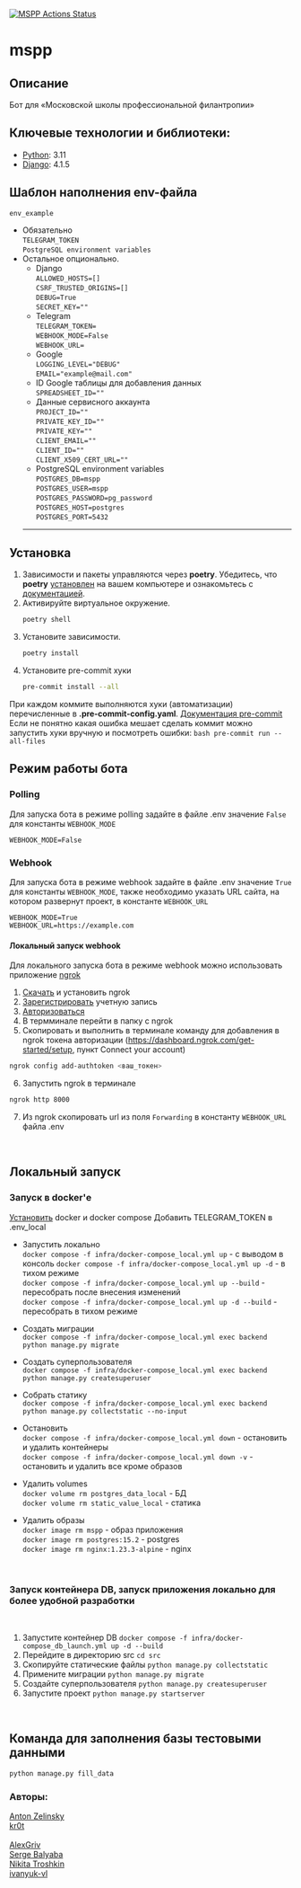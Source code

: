 [![MSPP Actions Status](https://github.com/Studio-Yandex-Practicum/mspp/actions/workflows/stage_deploy.yaml/badge.svg)](https://github.com/Studio-Yandex-Practicum/mspp/actions)

# mspp

## Описание
Бот для «Московской школы профессиональной филантропии»


## Ключевые технологии и библиотеки:
- [Python](https://www.python.org/): 3.11
- [Django](https://www.djangoproject.com/): 4.1.5


## Шаблон наполнения env-файла


  `env_example`

- Обязательно<br>
`TELEGRAM_TOKEN`<br>
`PostgreSQL environment variables`<br>
- Остальное опционально.<br>
  - Django<br>
  `ALLOWED_HOSTS=[]`<br>
  `CSRF_TRUSTED_ORIGINS=[]`<br>
  `DEBUG=True`<br>
  `SECRET_KEY=""`<br>
  - Telegram<br>
  `TELEGRAM_TOKEN=`<br>
  `WEBHOOK_MODE=False`<br>
  `WEBHOOK_URL=`<br>
  - Google<br>
  `LOGGING_LEVEL="DEBUG"`<br>
  `EMAIL="example@mail.com"`<br>
  - ID Google таблицы для добавления данных<br>
  `SPREADSHEET_ID=""`<br>
  - Данные сервисного аккаунта<br>
  `PROJECT_ID=""`<br>
  `PRIVATE_KEY_ID=""`<br>
  `PRIVATE_KEY=""`<br>
  `CLIENT_EMAIL=""`<br>
  `CLIENT_ID=""`<br>
  `CLIENT_X509_CERT_URL=""`<br>
  - PostgreSQL environment variables<br>
  `POSTGRES_DB=mspp`<br>
  `POSTGRES_USER=mspp`<br>
  `POSTGRES_PASSWORD=pg_password`<br>
  `POSTGRES_HOST=postgres`<br>
  `POSTGRES_PORT=5432`<br>
  ---
</details>

## Установка
1. Зависимости и пакеты управляются через **poetry**. Убедитесь, что **poetry** [установлен](https://python-poetry.org/docs/#osx--linux--bashonwindows-install-instructions) на вашем компьютере и ознакомьтесь с [документацией](https://python-poetry.org/docs/cli/).
2. Активируйте виртуальное окружение.
    ```bash
    poetry shell
    ```
3. Установите зависимости.
    ```bash
    poetry install
    ```
4. Установите pre-commit хуки
    ```bash
    pre-commit install --all
    ```

При каждом коммите выполняются хуки (автоматизации) перечисленные в **.pre-commit-config.yaml**. [Документация pre-commit](https://pre-commit.com)
Если не понятно какая ошибка мешает сделать коммит можно запустить хуки вручную и посмотреть ошибки:
    ```bash
    pre-commit run --all-files
    ```
## Режим работы бота
### Polling
Для запуска бота в режиме polling задайте в файле .env значение `False` для константы `WEBHOOK_MODE`
```
WEBHOOK_MODE=False
```

### Webhook
Для запуска бота в режиме webhook задайте в файле .env значение `True` для константы `WEBHOOK_MODE`, также необходимо указать URL сайта, на котором развернут проект, в константе `WEBHOOK_URL`
```
WEBHOOK_MODE=True
WEBHOOK_URL=https://example.com
```


#### Локальный запуск webhook

  Для локального запуска бота в режиме webhook можно использовать приложение [ngrok](https://ngrok.com/)

  1. [Скачать](https://ngrok.com/download) и установить ngrok<br>
  2. [Зарегистрировать](https://dashboard.ngrok.com/signup) учетную запись<br>
  3. [Авторизоваться](https://dashboard.ngrok.com/login)
  4. В термминале перейти в папку с ngrok
  5. Скопировать и выполнить в терминале команду для добавления в ngrok токена авторизации (https://dashboard.ngrok.com/get-started/setup, пункт Connect your account)
  ```bash
  ngrok config add-authtoken <ваш_токен>
  ```
  6. Запустить ngrok в терминале
  ```bash
  ngrok http 8000
  ```
  7. Из ngrok cкопировать url из поля `Forwarding` в константу `WEBHOOK_URL` файла .env

<br>

## Локальный запуск

### Запуск в docker'е

  [Установить](https://docs.docker.com/engine/install/) docker и docker compose
  Добавить TELEGRAM_TOKEN в .env_local

 - Запустить локально<br>
  `docker compose -f infra/docker-compose_local.yml up` - с выводом в консоль
  `docker compose -f infra/docker-compose_local.yml up -d` - в тихом режиме<br>
  `docker compose -f infra/docker-compose_local.yml up --build` - пересобрать после внесения изменений<br>
  `docker compose -f infra/docker-compose_local.yml up -d --build` - пересобрать в тихом режиме<br>

  - Создать миграции<br>
  `docker compose -f infra/docker-compose_local.yml exec backend python manage.py migrate`<br>

  - Создать суперпользователя<br>
  `docker compose -f infra/docker-compose_local.yml exec backend python manage.py createsuperuser`<br>

  - Собрать статику<br>
  `docker compose -f infra/docker-compose_local.yml exec backend python manage.py collectstatic --no-input`<br>

  - Остановить<br>
  `docker compose -f infra/docker-compose_local.yml down` - остановить и удалить контейнеры<br>
  `docker compose -f infra/docker-compose_local.yml down -v` - остановить и удалить все кроме образов<br>

  - Удалить volumes<br>
  `docker volume rm postgres_data_local` - БД<br>
  `docker volume rm static_value_local` - статика<br>

  - Удалить образы<br>
  `docker image rm mspp` - образ приложения<br>
  `docker image rm postgres:15.2` - postgres<br>
  `docker image rm nginx:1.23.3-alpine` - nginx<br>
<br>

###  Запуск контейнера DB, запуск приложения локально для более удобной разработки

<br>

  1. Запустите контейнер DB `docker compose -f infra/docker-compose_db_launch.yml up -d --build`
  2. Перейдите в директорию src `cd src`
  3. Скопируйте статические файлы `python manage.py collectstatic`
  4. Примените миграции `python manage.py migrate`
  5. Создайте суперпользователя `python manage.py createsuperuser`
  6. Запустите проект `python manage.py startserver`


<br>


## Команда для заполнения базы тестовыми данными
```bash
python manage.py fill_data
```

### Авторы:

[Anton Zelinsky](https://github.com/AntonZelinsky)<br>
[kr0t](https://github.com/kr0t)<br>
<br>
[AlexGriv](https://github.com/AlexGriv)<br>
[Serge Balyaba](https://github.com/erges699)<br>
[Nikita Troshkin](https://github.com/Esedess)<br>
[ivanyuk-vl](https://github.com/ivanyuk-vl)

